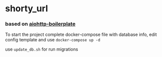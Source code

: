 # shorty_url
### based on [aiohttp-boilerplate](https://github.com/Zeliboba5/aiohttp-boilerplate)
To start the project complete docker-compose file with database info,
edit config template and use `docker-compose up -d`

use `update_db.sh` for run migrations

